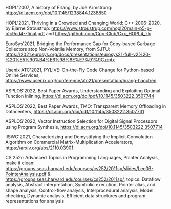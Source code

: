 HOPL'2007, A history of Erlang, by Joe Armstrong: <https://dl.acm.org/doi/10.1145/1238844.1238850>

HOPL'2021, Thriving in a Crowded and Changing World: C++ 2006–2020, by Bjarne Stroustrup: <https://www.stroustrup.com/hopl20main-p5-p-bfc9cd4--final.pdf> and <https://github.com/Cpp-Club/Cxx_HOPL4_zh>

EuroSys'2021, Bridging the Performance Gap for Copy-based Garbage Collectors atop Non-Volatile Memory, from SJTU: <https://2021.eurosys.org/docs/presentations/eurosys21-full-v2%20-%20%E5%90%B4%E6%98%8E%E7%91%9C.pptx>

Usenix ATC'2021, PYLIVE: On-the-Fly Code Change for Python-based Online Services, <https://www.usenix.org/conference/atc21/presentation/huang-haochen>

ASPLOS'2022, Best Paper Awards, Understanding and Exploiting Optimal Function Inlining, <https://dl.acm.org/doi/pdf/10.1145/3503222.3507744>

ASPLOS'2022, Best Paper Awards, TMO: Transparent Memory Offloading in Datacenters, <https://dl.acm.org/doi/pdf/10.1145/3503222.3507731>

ASPLOS'2022, Vector Instruction Selection for Digital Signal Processors using Program Synthesis, <https://dl.acm.org/doi/10.1145/3503222.3507714>

IISWC'2021, Characterizing and Demystifying the Implicit Convolution Algorithm on Commercial Matrix-Multiplication Accelerators, <https://arxiv.org/abs/2110.03901>

CS 252r: Advanced Topics in Programming Languages, Pointer Analysis, make it clean: <https://groups.seas.harvard.edu/courses/cs252/2011sp/slides/Lec06-PointerAnalysis.pdf> & <https://groups.seas.harvard.edu/courses/cs252/2011sp/>, topics: Dataflow analysis, Abstract interpretation, Symbolic execution, Pointer alias, and shape analysis, Control-flow analysis, Interprocedural analysis, Model checking, Dynamic analysis, Efficient data structures and program representations for analysis
